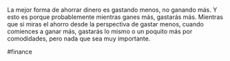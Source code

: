 La mejor forma de ahorrar dinero es gastando menos, no ganando más. Y esto es porque probablemente mientras ganes más, gastarás más. Mientras que si miras el ahorro desde la perspectiva de gastar menos, cuando comiences a ganar más, gastarás lo mismo o un poquito más por comodidades, pero nada que sea muy importante. 

#finance 